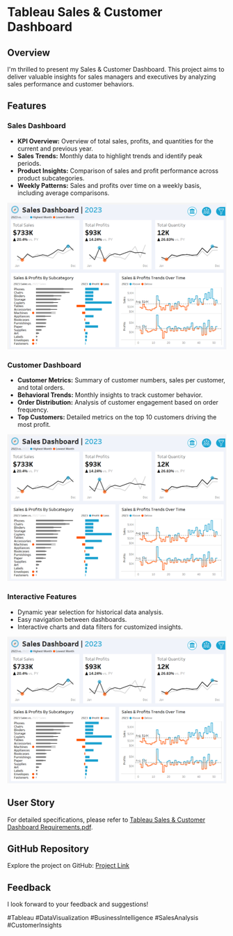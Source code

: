 
# Tableau Sales & Customer Dashboard

## Overview
I'm thrilled to present my Sales & Customer Dashboard. This project aims to deliver valuable insights for sales managers and executives by analyzing sales performance and customer behaviors.

## Features

### Sales Dashboard
- **KPI Overview:** Overview of total sales, profits, and quantities for the current and previous year.
- **Sales Trends:** Monthly data to highlight trends and identify peak periods.
- **Product Insights:** Comparison of sales and profit performance across product subcategories.
- **Weekly Patterns:** Sales and profits over time on a weekly basis, including average comparisons.

![Image Alt](https://github.com/swastik1510/Tableau-Sales-Customer-Dashboard/blob/main/Sales%20Dashboard.png?raw=true)

### Customer Dashboard
- **Customer Metrics:** Summary of customer numbers, sales per customer, and total orders.
- **Behavioral Trends:** Monthly insights to track customer behavior.
- **Order Distribution:** Analysis of customer engagement based on order frequency.
- **Top Customers:** Detailed metrics on the top 10 customers driving the most profit.

![Image Alt](https://github.com/swastik1510/Tableau-Sales-Customer-Dashboard/blob/main/Sales%20Dashboard.png?raw=true)

### Interactive Features
- Dynamic year selection for historical data analysis.
- Easy navigation between dashboards.
- Interactive charts and data filters for customized insights.

![Image Alt](https://github.com/swastik1510/Tableau-Sales-Customer-Dashboard/blob/main/Sales%20Dashboard.png?raw=true)

## User Story
For detailed specifications, please refer to [Tableau Sales & Customer Dashboard Requirements.pdf](https://github.com/swastik1510/Tableau-Sales-Customer-Dashboard/blob/31374ff229279314efe03f21486b36ffb86d0607/Tableau%20Sales%20%26%20Customer%20Dashboard%20Requirements.pdf).

## GitHub Repository
Explore the project on GitHub: [Project Link](https://github.com/swastik1510/Tableau-Sales-Customer-Dashboard/blob/4faa71f36103b2d28eed009e174a2af2ecfa5911/Sales%20%26%20Customer%20Dashboard.twbx)

## Feedback
I look forward to your feedback and suggestions!

#Tableau #DataVisualization #BusinessIntelligence #SalesAnalysis #CustomerInsights
